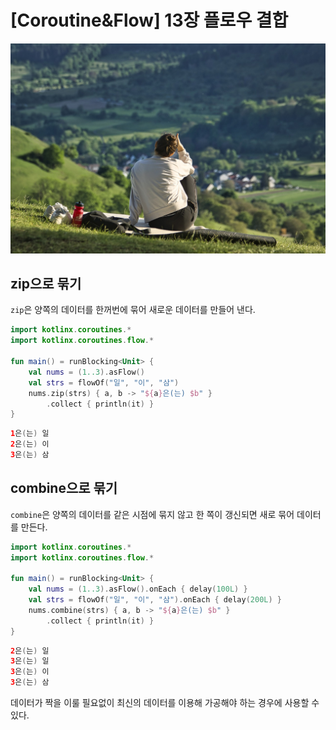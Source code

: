 # [Coroutine&Flow] 13장 플로우 결합

![coroutine13_image1.jpg](/img/coroutine13_image1.jpg?raw=true)

## **zip으로 묶기**

`zip`은 양쪽의 데이터를 한꺼번에 묶어 새로운 데이터를 만들어 낸다.

```kotlin
import kotlinx.coroutines.*
import kotlinx.coroutines.flow.*

fun main() = runBlocking<Unit> { 
    val nums = (1..3).asFlow()
    val strs = flowOf("일", "이", "삼") 
    nums.zip(strs) { a, b -> "${a}은(는) $b" }
        .collect { println(it) }
}
```

```kotlin
1은(는) 일
2은(는) 이
3은(는) 삼
```

## **combine으로 묶기**

`combine`은 양쪽의 데이터를 같은 시점에 묶지 않고 한 쪽이 갱신되면 새로 묶어 데이터를 만든다.

```kotlin
import kotlinx.coroutines.*
import kotlinx.coroutines.flow.*

fun main() = runBlocking<Unit> { 
    val nums = (1..3).asFlow().onEach { delay(100L) }
    val strs = flowOf("일", "이", "삼").onEach { delay(200L) }
    nums.combine(strs) { a, b -> "${a}은(는) $b" }
        .collect { println(it) }
}
```

```kotlin
2은(는) 일
3은(는) 일
3은(는) 이
3은(는) 삼
```

데이터가 짝을 이룰 필요없이 최신의 데이터를 이용해 가공해야 하는 경우에 사용할 수 있다.

